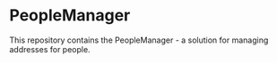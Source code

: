 # PeopleManager
This repository contains the PeopleManager - a solution for managing addresses for people.